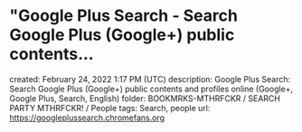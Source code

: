 # "Google Plus Search - Search Google Plus (Google+) public contents...

created: February 24, 2022 1:17 PM (UTC)
description: Google Plus Search: Search Google Plus (Google+) public contents and profiles online (Google+, Google Plus, Search, English)
folder: BOOKMRKS-MTHRFCKR / SEARCH PARTY MTHRFCKR! / People
tags: Search, people
url: https://googleplussearch.chromefans.org